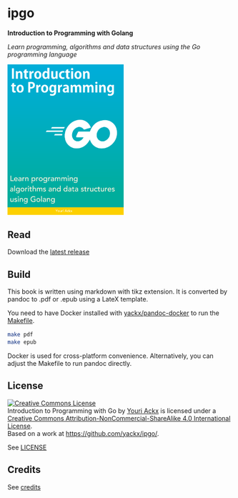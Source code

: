 # ipgo

**Introduction to Programming with Golang**

_Learn programming, algorithms and data structures using the Go programming language_

<img src="https://raw.githubusercontent.com/yackx/ipgo/main/content/cover.png" width="260">

## Read

Download the [latest release](https://github.com/yackx/ipgo/releases)

## Build

This book is written using markdown with tikz extension. It is converted by pandoc to .pdf or .epub using a LateX template.

You need to have Docker installed with [yackx/pandoc-docker](https://github.com/yackx/pandoc-docker) to run the [Makefile]().

```bash
make pdf
make epub
```

Docker is used for cross-platform convenience. Alternatively, you can adjust the Makefile to run pandoc directly.

## License

<a rel="license" href="http://creativecommons.org/licenses/by-nc-sa/4.0/"><img alt="Creative Commons License" style="border-width:0" src="https://i.creativecommons.org/l/by-nc-sa/4.0/88x31.png" /></a><br /><span xmlns:dct="http://purl.org/dc/terms/" href="http://purl.org/dc/dcmitype/Text" property="dct:title" rel="dct:type">Introduction to Programming with Go</span> by <a xmlns:cc="http://creativecommons.org/ns#" href="https://sugoi.be/" property="cc:attributionName" rel="cc:attributionURL">Youri Ackx</a> is licensed under a <a rel="license" href="http://creativecommons.org/licenses/by-nc-sa/4.0/">Creative Commons Attribution-NonCommercial-ShareAlike 4.0 International License</a>.<br />Based on a work at <a xmlns:dct="http://purl.org/dc/terms/" href="https://github.com/yackx/ipgo/" rel="dct:source">https://github.com/yackx/ipgo/</a>.

See [LICENSE]()

## Credits

See [credits](content/appendixes/credits.md)
